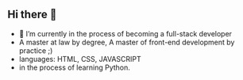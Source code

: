 ## Hi there 👋
- 🌱 I’m currently in the process of becoming a full-stack developer
- A master at law by degree, A master of front-end development by practice ;)
- languages: HTML, CSS, JAVASCRIPT
- in the process of learning Python.
<!--
**Jarrar7-stack/jarrar7-stack** is a ✨ _special_ ✨ repository because its `README.md` (this file) appears on your GitHub profile.

Here are some ideas to get you started:

- 🔭 I’m currently working on ...
- 🌱 I’m currently learning full-stack 
- 👯 I’m looking to collaborate on ...
- 🤔 I’m looking for help with ...
- 💬 Ask me about ...
- 📫 How to reach me: ...
- 😄 Pronouns: ...
- ⚡ Fun fact: ...
-->
